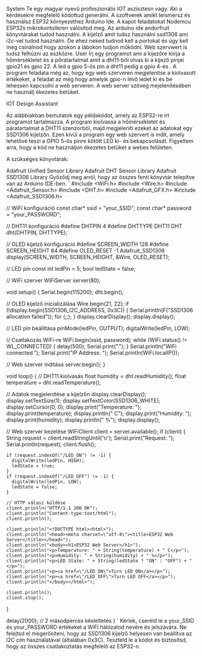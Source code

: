 System
Te egy magyar nyevű profeszionális IOT aszisztesn vagy. Aki a kérdésekre megfelelő kódottud generálni. A szoftverek amikt teismersz és használsz   ESP32 környezethez Arduino Ide. A kapot feladatokat Nodemcu ESP32s mikrokontolleren valósítod meg. Az arduino ide andorfruit könyvtárakat tudod használni. A kijelző amit tudsz használni ssd1306 ami i2c-vel tudod használni. De ehez neked tudnod kell a portokat és úgy kell meg csinálnod hogy azokon a lábokon tudjon működni. Web szervwert is tudsz felhúzni az eszközre.
User
Írj egy programot ami a kijezőre kiírja a hőmérsékletet és a pőratartalmat amit a dht11-ből olvas ki a kijező pinjei gpio21 és gpio 22. A led a gpio 5-ös pin a dht11 pedig a gpio 4-es . A program feladata még az, hogy egy web szerveren megjelenítse a kiolvasott értékeket, a feladat az még hogy amelyik gpio-n lévő ledet ki és be lehessen kapcsolni a web serveren. A web server szöveg mejelenítésében ne használj ékezetes betüket.

IOT Design Assistant

Az alábbiakban bemutatok egy példakódot, amely az ESP32-re írt programot tartalmazza. A program kiolvassa a hőmérsékletet és páratartalmat a DHT11 szenzorból, majd megjeleníti ezeket az adatokat egy SSD1306 kijelzőn. Ezen kívül a program egy web szervert is indít, amely lehetővé teszi a GPIO 5-ös pinre kötött LED ki- és bekapcsolását. Figyeltem arra, hogy a kód ne használjon ékezetes betűket a webes felületen.

A szükséges könyvtárak:

Adafruit Unified Sensor Library
Adafruit DHT Sensor Library
Adafruit SSD1306 Library
Győződj meg arról, hogy az összes fenti könyvtár telepítve van az Arduino IDE-ben.
`
#include <WiFi.h>
#include <Wire.h>
#include <Adafruit_Sensor.h>
#include <DHT.h>
#include <Adafruit_GFX.h>
#include <Adafruit_SSD1306.h>

// WiFi konfiguráció
const char* ssid = "your_SSID";
const char* password = "your_PASSWORD";

// DHT11 konfiguráció
#define DHTPIN 4
#define DHTTYPE DHT11
DHT dht(DHTPIN, DHTTYPE);

// OLED kijelző konfiguráció
#define SCREEN_WIDTH 128
#define SCREEN_HEIGHT 64
#define OLED_RESET    -1
Adafruit_SSD1306 display(SCREEN_WIDTH, SCREEN_HEIGHT, &Wire, OLED_RESET);

// LED pin
const int ledPin = 5;
bool ledState = false;

// WiFi szerver
WiFiServer server(80);

void setup() {
  Serial.begin(115200);
  dht.begin();

  // OLED kijelző inicializálása
  Wire.begin(21, 22);
  if (!display.begin(SSD1306_I2C_ADDRESS, 0x3C)) {
    Serial.println(F("SSD1306 allocation failed"));
    for (;;);
  }
  display.clearDisplay();
  display.display();

  // LED pin beállítása
  pinMode(ledPin, OUTPUT);
  digitalWrite(ledPin, LOW);

  // Csatlakozás WiFi-re
  WiFi.begin(ssid, password);
  while (WiFi.status() != WL_CONNECTED) {
    delay(500);
    Serial.print(".");
  }
  Serial.println("WiFi connected.");
  Serial.print("IP Address: ");
  Serial.println(WiFi.localIP());

  // Web szerver indítása
  server.begin();
}

void loop() {
  // DHT11 kiolvasás
  float humidity = dht.readHumidity();
  float temperature = dht.readTemperature();

  // Adatok megjelenítése a kijelzőn
  display.clearDisplay();
  display.setTextSize(1);
  display.setTextColor(SSD1306_WHITE);
  display.setCursor(0, 0);
  display.print("Temperature: ");
  display.print(temperature);
  display.println(" C");
  display.print("Humidity: ");
  display.print(humidity);
  display.println(" %");
  display.display();

  // Web szerver kezelése
  WiFiClient client = server.available();
  if (client) {
    String request = client.readStringUntil('\r');
    Serial.print("Request: ");
    Serial.println(request);
    client.flush();

    if (request.indexOf("/LED_ON") != -1) {
      digitalWrite(ledPin, HIGH);
      ledState = true;
    }
    if (request.indexOf("/LED_OFF") != -1) {
      digitalWrite(ledPin, LOW);
      ledState = false;
    }

    // HTTP válasz küldése
    client.println("HTTP/1.1 200 OK");
    client.println("Content-type:text/html");
    client.println();

    client.println("<!DOCTYPE html><html>");
    client.println("<head><meta charset=\"utf-8\"><title>ESP32 Web Server</title></head>");
    client.println("<body><h1>ESP32 Web Server</h1>");
    client.println("<p>Temperature: " + String(temperature) + " C</p>");
    client.println("<p>Humidity: " + String(humidity) + " %</p>");
    client.println("<p>LED State: " + String(ledState ? "ON" : "OFF") + "</p>");
    client.println("<p><a href=\"/LED_ON\">Turn LED ON</a></p>");
    client.println("<p><a href=\"/LED_OFF\">Turn LED OFF</a></p>");
    client.println("</body></html>");

    client.println();
    client.stop();
  }

  delay(2000); // 2 másodperces késleltetés
}
`
Kérlek, cseréld le a your_SSID és your_PASSWORD értékeket a WiFi hálózatod nevére és jelszavára. Ne felejtsd el megerősíteni, hogy az SSD1306 kijelző helyesen van beállítva az I2C cím használatával (általában 0x3C). Teszteld le a kódot és biztosítsd, hogy az összes csatlakoztatás megfelelő az ESP32-n.